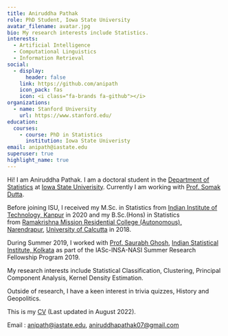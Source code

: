 ```yaml
---
title: Aniruddha Pathak
role: PhD Student, Iowa State University
avatar_filename: avatar.jpg
bio: My research interests include Statistics.
interests:
  - Artificial Intelligence
  - Computational Linguistics
  - Information Retrieval
social:
  - display:
      header: false
    link: https://github.com/anipath
    icon_pack: fas
    icon: <i class="fa-brands fa-github"></i>
organizations:
  - name: Stanford University
    url: https://www.stanford.edu/
education:
  courses:
    - course: PhD in Statistics
      institution: Iowa State Univeristy
email: anipath@iastate.edu
superuser: true
highlight_name: true
---
```

Hi! I am Aniruddha Pathak. I am a doctoral student in the [Department of Statistics](https://www.stat.iastate.edu/) at [Iowa State Univerisity](https://www.iastate.edu/). Currently I am working with [Prof. Somak Dutta](https://faculty.sites.iastate.edu/somakd/).

Before joining ISU, I received my M.Sc. in Statistics from [Indian Institute of Technology, Kanpur](https://www.iitk.ac.in/) in 2020 and my B.Sc.(Hons) in Statistics from [Ramakrishna Mission Residential College (Autonomous), Narendrapur](https://rkmrc.in/), [University of Calcutta](https://www.caluniv.ac.in/) in 2018.

During Summer 2019, I worked with [Prof. Saurabh Ghosh](https://www.isical.ac.in/~saurabh/), [Indian Statistical Institute, Kolkata](https://www.isical.ac.in/) as part of the IASc-INSA-NASI Summer Research Fellowship Program 2019.

My research interests include Statistical Classification, Clustering, Principal Component Analysis, Kernel Density Estimation.

Outside of research, I have a keen interest in trivia quizzes, History and Geopolitics.

This is my [CV](https://anipath.github.io/media/APathak_CV.pdf) (Last updated in August 2022).

Email : [anipath@iastate.edu](mailto:anipath@iastate.edu), [aniruddhapathak07@gmail.com](mailto:aniruddhapathak07@gmail.com)